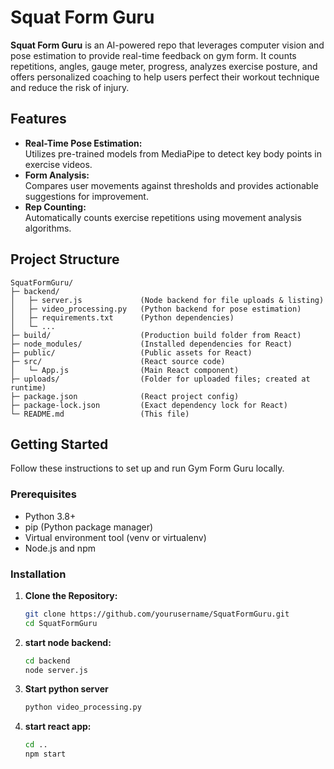 # Squat Form Guru

**Squat Form Guru** is an AI-powered repo that leverages computer vision and pose estimation to provide real-time feedback on gym form. It counts repetitions, angles, gauge meter, progress, analyzes exercise posture, and offers personalized coaching to help users perfect their workout technique and reduce the risk of injury.

## Features

- **Real-Time Pose Estimation:**  
  Utilizes pre-trained models from MediaPipe to detect key body points in exercise videos.
- **Form Analysis:**  
  Compares user movements against thresholds and provides actionable suggestions for improvement.
- **Rep Counting:**  
  Automatically counts exercise repetitions using movement analysis algorithms.


## Project Structure

```plaintext
SquatFormGuru/
├─ backend/
│   ├─ server.js             (Node backend for file uploads & listing)
│   ├─ video_processing.py   (Python backend for pose estimation)
│   ├─ requirements.txt      (Python dependencies)
│   └─ ...
├─ build/                    (Production build folder from React)
├─ node_modules/             (Installed dependencies for React)
├─ public/                   (Public assets for React)
├─ src/                      (React source code)
│   └─ App.js                (Main React component)
├─ uploads/                  (Folder for uploaded files; created at runtime)
├─ package.json              (React project config)
├─ package-lock.json         (Exact dependency lock for React)
└─ README.md                 (This file)
```


## Getting Started

Follow these instructions to set up and run Gym Form Guru locally.

### Prerequisites

  - Python 3.8+  
  - pip (Python package manager)
  - Virtual environment tool (venv or virtualenv)
  - Node.js and npm

### Installation

1. **Clone the Repository:**

   ```bash
   git clone https://github.com/yourusername/SquatFormGuru.git
   cd SquatFormGuru

2. **start node backend:**

   ```bash
   cd backend
   node server.js
   

3. **Start python server**

   ```bash
   python video_processing.py

4. **start react app:**

   ```bash
   cd ..
   npm start

